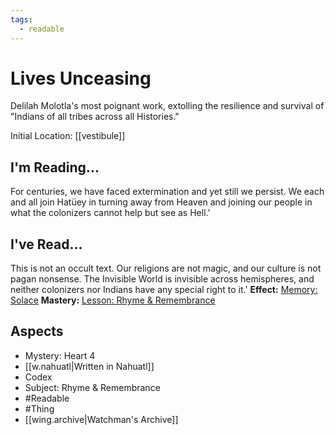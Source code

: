 ```yaml
---
tags:
  - readable
---
```

# Lives Unceasing
Delilah Molotla's most poignant work, extolling the resilience and survival of "Indians of all tribes across all Histories."

Initial Location: [[vestibule]]
## I'm Reading...
For centuries, we have faced extermination and yet still we persist. We each and all join Hatüey in turning away from Heaven and joining our people in what the colonizers cannot help but see as Hell.'
## I've Read...
This is not an occult text. Our religions are not magic, and our culture is not pagan nonsense. The Invisible World is invisible across hemispheres, and neither colonizers nor Indians have any special right to it.'
**Effect:** [Memory: Solace](https://uadaf.theevilroot.xyz/rowenarium/element/mem.solace)
**Mastery:** [Lesson: Rhyme & Remembrance](https://uadaf.theevilroot.xyz/rowenarium/element/x.rhyme.remembrance)
## Aspects
- Mystery: Heart 4
- [[w.nahuatl|Written in Nahuatl]]
- Codex
- Subject: Rhyme & Remembrance
- #Readable
- #Thing
- [[wing.archive|Watchman's Archive]]